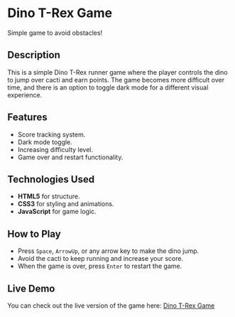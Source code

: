 # Dino T-Rex Game

Simple game to avoid obstacles!

## Description

This is a simple Dino T-Rex runner game where the player controls the dino to jump over cacti and earn points. The game becomes more difficult over time, and there is an option to toggle dark mode for a different visual experience.

## Features

- Score tracking system.
- Dark mode toggle.
- Increasing difficulty level.
- Game over and restart functionality.

## Technologies Used

- **HTML5** for structure.
- **CSS3** for styling and animations.
- **JavaScript** for game logic.

## How to Play

- Press `Space`, `ArrowUp`, or any arrow key to make the dino jump.
- Avoid the cacti to keep running and increase your score.
- When the game is over, press `Enter` to restart the game.

## Live Demo

You can check out the live version of the game here: [Dino T-Rex Game](https://prabwa04.github.io/dino-t-rex--game-js/)
